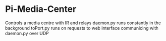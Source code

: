 Pi-Media-Center
===============
Controls a media centre with IR and relays
daemon.py runs constantly in the background
toPort.py runs on requests to web interface communicing with daemon.py over UDP
